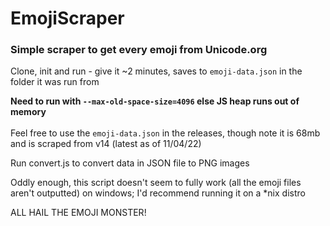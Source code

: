 # EmojiScraper
### Simple scraper to get every emoji from Unicode.org

Clone, init and run - give it ~2 minutes, saves to `emoji-data.json` in the folder it was run from

**Need to run with `--max-old-space-size=4096` else JS heap runs out of memory** 
<br>
<br>
Feel free to use the `emoji-data.json` in the releases, though note it is 68mb and is scraped from v14 (latest as of 11/04/22)
<br>

Run convert.js to convert data in JSON file to PNG images

Oddly enough, this script doesn't seem to fully work (all the emoji files aren't outputted) on windows; I'd recommend running it on a \*nix distro

ALL HAIL THE EMOJI MONSTER!
